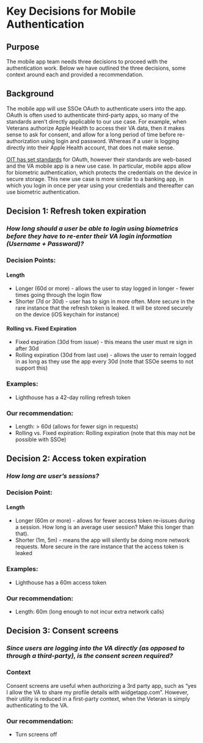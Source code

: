 # Key Decisions for Mobile Authentication

## Purpose
The mobile app team needs three decisions to proceed with the authentication work. Below we have outlined the three decisions, some context around each and provided a recommendation. 

## Background
The mobile app will use SSOe OAuth to authenticate users into the app. OAuth is often used to authenticate third-party apps, so many of the standards aren’t directly applicable to our use case. For example, when Veterans authorize Apple Health to access their VA data, then it makes sense to ask for consent, and allow for a long period of time before re-authorization using login and password. Whereas if a user is logging directly into their Apple Health account, that does not make sense.

[OIT has set standards](https://www.oit.va.gov/library/recurring/edp/) for OAuth, however their standards are web-based and the VA mobile app is a new use case. In particular, mobile apps allow for biometric authentication, which protects the credentials on the device in secure storage. This new use case is more similar to a banking app, in which you login in once per year using your credentials and thereafter can use biometric authentication. 


## Decision 1: Refresh token expiration 
### *How long should a user be able to login using biometrics before they have to re-enter their VA login information (Username + Password)?*

### Decision Points:
#### Length
- Longer (60d or more) - allows the user to stay logged in longer - fewer times going through the login flow
- Shorter (7d or 30d) - user has to sign in more often. More secure in the rare instance that the refresh token is leaked. It will be stored securely on the device (iOS keychain for instance)
#### Rolling vs. Fixed Expiration
- Fixed expiration (30d from issue) - this means the user must re sign in after 30d
- Rolling expiration (30d from last use) - allows the user to remain logged in as long as they use the app every 30d (note that SSOe seems to not support this)

### Examples:
- Lighthouse has a 42-day rolling refresh token

### Our recommendation: 
- Length:  > 60d (allows for fewer sign in requests)
- Rolling vs. Fixed expiration: Rolling expiration (note that this may not be possible with SSOe)

## Decision 2: Access token expiration
### *How long are user’s sessions?*

### Decision Point:
#### Length 
- Longer (60m or more) - allows for fewer access token re-issues during a session. How long is an average user session? Make this longer than that). 
- Shorter (1m, 5m) - means the app will silently be doing more network requests. More secure in the rare instance that the access token is leaked

### Examples:
- Lighthouse has a 60m access token

### Our recommendation: 
- Length: 60m (long enough to not incur extra network calls)


## Decision 3: Consent screens
### *Since users are logging into the VA directly (as opposed to through a third-party), is the consent screen required?*

### Context
Consent screens are useful when authorizing a 3rd party app, such as “yes I allow the VA to share my profile details with widgetapp.com”. However, their utility is reduced in a first-party context, when the Veteran is simply authenticating to the VA.

### Our recommendation: 
- Turn screens off




